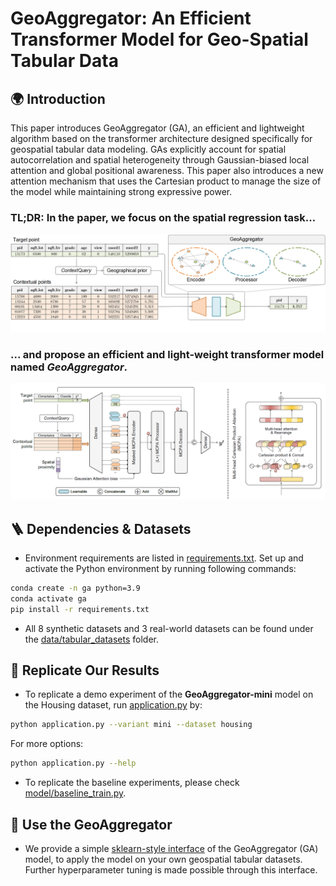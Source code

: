 # GeoAggregator: An Efficient Transformer Model for Geo-Spatial Tabular Data

## 🌍 Introduction
This paper introduces GeoAggregator (GA), an efficient and lightweight algorithm based on the transformer architecture designed specifically for geospatial tabular data modeling. 
GAs explicitly account for spatial autocorrelation and spatial heterogeneity through Gaussian-biased local attention and global positional awareness.
This paper also introduces a new attention mechanism that uses the Cartesian product to manage the size of the model while maintaining strong expressive power.

### TL;DR: In the paper, we focus on the spatial regression task...
![Research question](figs/figure_1_research_question_camera-ready.png "Workflow of the geospatial regression problem")

### ... and propose an efficient and light-weight transformer model named *GeoAggregator*.
![Architecture of GeoAggregator model](figs/figure_2_model_architecture_camera-ready.png "GeoAggregator Model Architecture")

## 🪜 Dependencies & Datasets
* Environment requirements are listed in [requirements.txt](https://github.com/ruid7181/GeoAggregator/edit/master/requirements.txt).
Set up and activate the Python environment by running following commands:
```bash
conda create -n ga python=3.9
conda activate ga
pip install -r requirements.txt
```

* All 8 synthetic datasets and 3 real-world datasets can be found under the [data/tabular_datasets](https://github.com/ruid7181/GeoAggregator/edit/master/data/tabular_datasets) folder.

## 🔎 Replicate Our Results
* To replicate a demo experiment of the **GeoAggregator-mini** model on the Housing dataset, run [application.py](https://github.com/ruid7181/GeoAggregator/edit/master/application.py) by:
```bash
python application.py --variant mini --dataset housing
```
For more options:
```bash
python application.py --help
```
* To replicate the baseline experiments, please check [model/baseline_train.py](https://github.com/ruid7181/GeoAggregator/edit/master/model/baseline_train.py).

## 🤖 Use the GeoAggregator
* We provide a simple [sklearn-style interface](https://github.com/ruid7181/GA-sklearn/tree/main) of the GeoAggregator (GA) model, to apply the model on your own geospatial tabular datasets.
Further hyperparameter tuning is made possible through this interface.
